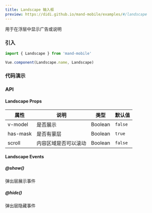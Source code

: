 ```yaml
---
title: Landscape 输入框
preview: https://didi.github.io/mand-mobile/examples/#/landscape
---
```


用于在浮层中显示广告或说明

### 引入

```javascript
import { Landscape } from 'mand-mobile'

Vue.component(Landscape.name, Landscape)
```

### 代码演示
<!-- DEMO -->

### API

#### Landscape Props
|属性 | 说明 | 类型 | 默认值|
|----|-----|------|------|
|v-model|是否展示|Boolean|`false`|
|has-mask|是否有蒙层|Boolean|`true`|
|scroll|内容区域是否可以滚动|Boolean|`false`|

#### Landscape Events

##### @show()
弹出层展示事件

##### @hide()
弹出层隐藏事件
